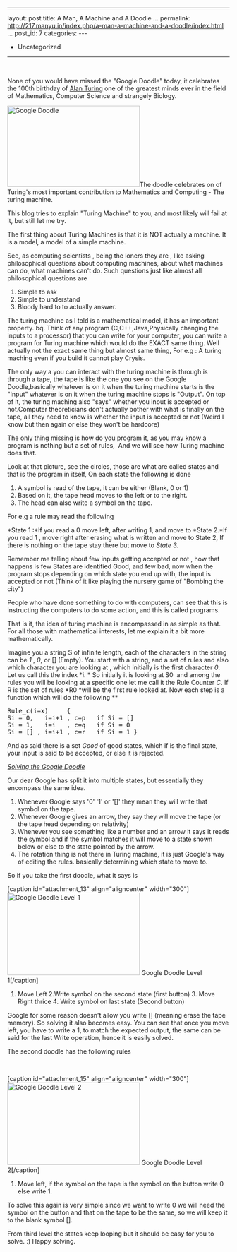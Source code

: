   ----------------------------------------------------------------------------------
  layout: post
  title: A Man, A Machine and A Doodle
  ...
  permalink: http://217.manyu.in/index.php/a-man-a-machine-and-a-doodle/index.html
  ...
  post\_id: 7
  categories: ---
  - Uncategorized
  ----------------------------------------------------------------------------------

 

None of you would have missed the "Google Doodle" today, it
celebrates the 100th birthday of
<a title="Alan Turing Wikipedia" href="http://en.wikipedia.org/wiki/Alan_Turing" target="_blank">Alan
Turing</a> one of the greatest minds ever in the field of
Mathematics, Computer Science and strangely Biology.

<a href="http://217.manyu.in/wp-content/uploads/2012/06/Screenshot-from-2012-06-23-180122.png"><img class="wp-image-8 alignleft" title="The Google Doodle" src="http://217.manyu.in/wp-content/uploads/2012/06/Screenshot-from-2012-06-23-180122-300x184.png" alt="Google Doodle" width="300" height="184" /></a>The
doodle celebrates on of Turing's most important contribution to
Mathematics and Computing - The turing machine.

This blog tries to explain "Turing Machine" to you, and most likely
will fail at it, but still let me try.

The first thing about Turing Machines is that it is NOT actually a
machine. It is a model, a model of a simple machine.

See, as computing scientists , being the loners they are , like
asking philosophical questions about computing machines, about what
machines can do, what machines can't do. Such questions just like
almost all philosophical questions are
<ol>
    <li>
Simple to ask
</li>
    <li>
Simple to understand
</li>
    <li>
Bloody hard to to actually answer.
</li>
</ol>
The turing machine as I told is a mathematical model, it has an
important property. bq. Think of any program (C,C++,Java,Physically
changing the inputs to a processor) that you can write for your
computer, you can write a program for Turing machine which would do
the EXACT same thing. Well actually not the exact same thing but
almost same thing, For e.g : A turing maching even if you build it
cannot play Crysis.

The only way a you can interact with the turing machine is through
is through a tape, the tape is like the one you see on the Google
Doodle,basically whatever is on it when the turing machine starts
is the "Input" whatever is on it when the turing machine stops is
"Output". On top of it, the turing maching also "says" whether you
input is accepted or not.Computer theoreticians don't actually
bother with what is finally on the tape, all they need to know is
whether the input is accepted or not (Weird I know but then again
or else they won't be hardcore)

The only thing missing is how do you program it, as you may know a
program is nothing but a set of rules,  And we will see how Turing
machine does that.

Look at that picture, see the circles, those are what are called
states and that is the program in itself, On each state the
following is done
<ol>
    <li>
A symbol is read of the tape, it can be either (Blank, 0 or 1)
</li>
    <li>
Based on it, the tape head moves to the left or to the right.
</li>
    <li>
The head can also write a symbol on the tape.
</li>
</ol>
For e.g a rule may read the following

*State 1 :*If you read a 0 move left, after writing 1, and move to
*State 2.*If you read 1 , move right after erasing what is written
and move to State 2, If there is nothing on the tape stay there but
move to *State 3.*

Remember me telling about few inputs getting accepted or not , how
that happens is few States are identified Good, and few bad, now
when the program stops depending on which state you end up with,
the input is accepted or not (Think of it like playing the nursery
game of "Bombing the city")

People who have done something to do with computers, can see that
this is instructing the computers to do some action, and this is
called programs.

That is it, the idea of turing machine is encompassed in as simple
as that. For all those with mathematical interests, let me explain
it a bit more mathematically.

Imagine you a string S of infinite length, each of the characters
in the string can be *1* , *0*, or [] (Empty). You start with a
string, and a set of rules and also which character you are looking
at , which initially is the first character *0*. Let us call this
the index *i. * So initially it is looking at S0  and among the
rules you will be looking at a specific one let me call it the Rule
Counter *C*. If R is the set of rules *R0 *will be the first rule
looked at. Now each step is a function which will do the following
\*\*
<pre>Rule_c(i=x)     { 
Si = 0,   i=i+1 , c=p   if Si = [] 
Si = 1,   i=i   , c=q   if Si = 0 
Si = [] , i=i+1 , c=r   if Si = 1 }</pre>
And as said there is a set *Good* of good states, which if is the
final state, your input is said to be accepted, or else it is
rejected.

<span style="text-decoration: underline;">*Solving the Google Doodle*</span>

Our dear Google has split it into multiple states, but essentially
they encompass the same idea.
<ol>
    <li>
Whenever Google says '0' '1' or '[]' they mean they will write that
symbol on the tape.
</li>
    <li>
Whenever Google gives an arrow, they say they will move the tape
(or the tape head depending on relativity)
</li>
    <li>
Whenever you see something like a number and an arrow it says it
reads the symbol and if the symbol matches it will move to a state
shown below or else to the state pointed by the arrow.
</li>
    <li>
The rotation thing is not there in Turing machine, it is just
Google's way of editing the rules. basically determining which
state to move to.
</li>
</ol>
So if you take the first doodle, what it says is

[caption id="attachment\_13" align="aligncenter"
width="300"]<a href="http://217.manyu.in/wp-content/uploads/2012/06/google.png"><img class="size-medium wp-image-13" title="Google Doodle Level 1" src="http://217.manyu.in/wp-content/uploads/2012/06/google-300x187.png" alt="Google Doodle Level 1" width="300" height="187" /></a>
Google Doodle Level 1[/caption]

1.  Move Left 2.Write symbol on the second state (first button) 3.
    Move Right thrice 4. Write symbol on last state (Second button)

Google for some reason doesn't allow you write [] (meaning erase
the tape memory). So solving it also becomes easy. You can see that
once you move left, you have to write a 1, to match the expected
output, the same can be said for the last Write operation, hence it
is easily solved.

The second doodle has the following rules

 

[caption id="attachment\_15" align="aligncenter"
width="300"]<a href="http://217.manyu.in/wp-content/uploads/2012/06/google1.png"><img class="size-medium wp-image-15" title="Google Doodle Level 2" src="http://217.manyu.in/wp-content/uploads/2012/06/google1-300x187.png" alt="Google Doodle Level 2" width="300" height="187" /></a>
Google Doodle Level 2[/caption]

1.  Move left, if the symbol on the tape is the symbol on the
    button write 0 else write 1.

To solve this again is very simple since we want to write 0 we will
need the symbol on the button and that on the tape to be the same,
so we will keep it to the blank symbol [].

From third level the states keep looping but it should be easy for
you to solve. :) Happy solving.



